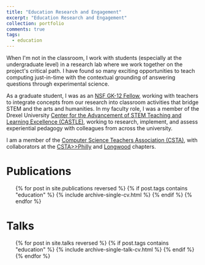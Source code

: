 ```yaml
---
title: "Education Research and Engagement"
excerpt: "Education Research and Engagement"
collection: portfolio
comments: true
tags: 
  - education
---
```


When I'm not in the classroom, I work with students (especially at the undergraduate level) in a research lab where we work together on the project's critical path.  I have found so many exciting opportunities to teach computing just-in-time with the contextual grounding of answering questions through experimental science.

As a graduate student, I was as an [NSF GK-12 Fellow](http://www.drexelgk12.com/), working with teachers to integrate concepts from our research into classroom activities that bridge STEM and the arts and humanities.  In my faculty role, I was a member of the Drexel University [Center for the Advancement of STEM Teaching and Learning Excellence (CASTLE)](https://drexel.edu/castle/), working to research, implement, and assess experiential pedagogy with colleagues from across the university.

I am a member of the [Computer Science Teachers Association (CSTA)](https://csteachers.org), with collaborators at the [CSTA>>Philly](https://philly.csteachers.org/) and [Longwood](https://longwoodpa.csteachers.org/) chapters.

# Publications
<ul>{% for post in site.publications reversed %}
  {% if post.tags contains "education" %}
    {% include archive-single-cv.html %}
  {% endif %}
{% endfor %}</ul>

# Talks
<ul>{% for post in site.talks reversed %}
  {% if post.tags contains "education" %}
    {% include archive-single-talk-cv.html %}
  {% endif %}
{% endfor %}</ul>